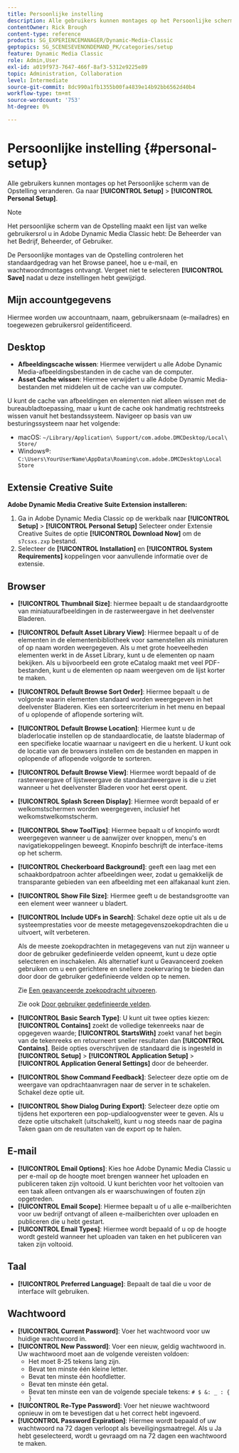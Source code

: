 ```yaml
---
title: Persoonlijke instelling
description: Alle gebruikers kunnen montages op het Persoonlijke scherm van de Opstelling van Adobe Dynamic Media Classic veranderen.
contentOwner: Rick Brough
content-type: reference
products: SG_EXPERIENCEMANAGER/Dynamic-Media-Classic
geptopics: SG_SCENESEVENONDEMAND_PK/categories/setup
feature: Dynamic Media Classic
role: Admin,User
exl-id: a019f973-7647-466f-8af3-5312e9225e89
topic: Administration, Collaboration
level: Intermediate
source-git-commit: 8dc990a1fb1355b00fa4839e14b92bb6562d40b4
workflow-type: tm+mt
source-wordcount: '753'
ht-degree: 0%

---
```


# Persoonlijke instelling {#personal-setup}

Alle gebruikers kunnen montages op het Persoonlijke scherm van de Opstelling veranderen. Ga naar **[!UICONTROL Setup]** > **[!UICONTROL Personal Setup]**.

>[!NOTE]
>
>Het persoonlijke scherm van de Opstelling maakt een lijst van welke gebruikersrol u in Adobe Dynamic Media Classic hebt: De Beheerder van het Bedrijf, Beheerder, of Gebruiker.

De Persoonlijke montages van de Opstelling controleren het standaardgedrag van het Browse paneel, hoe u e-mail, en wachtwoordmontages ontvangt. Vergeet niet te selecteren **[!UICONTROL Save]** nadat u deze instellingen hebt gewijzigd.

## Mijn accountgegevens

Hiermee worden uw accountnaam, naam, gebruikersnaam (e-mailadres) en toegewezen gebruikersrol geïdentificeerd.

## Desktop

* **Afbeeldingscache wissen**: Hiermee verwijdert u alle Adobe Dynamic Media-afbeeldingsbestanden in de cache van de computer.
* **Asset Cache wissen**: Hiermee verwijdert u alle Adobe Dynamic Media-bestanden met middelen uit de cache van uw computer.

U kunt de cache van afbeeldingen en elementen niet alleen wissen met de bureaubladtoepassing, maar u kunt de cache ook handmatig rechtstreeks wissen vanuit het bestandssysteem. Navigeer op basis van uw besturingssysteem naar het volgende:

* macOS: `~/Library/Application\ Support/com.adobe.DMCDesktop/Local\ Store/`
* Windows®: `C:\Users\YourUserName\AppData\Roaming\com.adobe.DMCDesktop\Local Store`

## Extensie Creative Suite

**Adobe Dynamic Media Creative Suite Extension installeren:**

1. Ga in Adobe Dynamic Media Classic op de werkbalk naar **[!UICONTROL Setup]** > **[!UICONTROL Personal Setup]** Selecteer onder Extensie Creative Suites de optie **[!UICONTROL Download Now]** om de `s7csxs.zxp` bestand.
1. Selecteer de **[!UICONTROL Installation]** en **[!UICONTROL System Requirements]** koppelingen voor aanvullende informatie over de extensie.

<!--    A readme file is included at the root of the unzipped file to provide you with additional information about the extension.

1. Depending on your installed operating system, do one of the following: -->

<!-- #### Windows

|If you are running|Do this|
|--- |--- |
|Adobe Illustrator 18 in Adobe Creative Cloud 2014|<ul><li>From the root of the unzipped folder, select CC-2014.</li><li>Depending on the bit version of Adobe Illustrator that you are using, select win32 or win64.</li><li>Select libraries > flame, and then copy `aflame.dll` to Adobe Illustrator's executable folder. For example, `C:\Program Files\Adobe\Adobe Illustrator CC 2014\Support Files\Contents\Windows`. </li></ul><br/>**Note**: This example path is for the 64-bit location; the 32-bit location may fall under Program Files (x86) instead. <br/><ul><li>Return to the same libraries folder, select flamingo, and then copy `aflamingo.dll` to the same Adobe Illustrator executable folder that you used in the previous step. </li><li>Return to the win32 or win64 folder that you selected in step 2, and then copy `AdobeS7FXGFileFormat.aip` to Adobe Illustrator's plug-ins folder. For example, `C:\Program Files\Adobe\Adobe Illustrator CC 2014\Plug-ins\Illustrator Formats`. </li></ul> <br/>**Note**: This example path is for the 64-bit location; the 32-bit location may fall under Program Files (x86) instead.|
|Adobe Illustrator 17 in Adobe Creative Cloud|<ul><li>From the root of the unzipped folder, select CC. </li><li>Depending on the bit version of Adobe Illustrator that you are using, select win32 or win64.</li><li> Copy `AdobeS7FXGFileFormat.aip` to Adobe Illustrator's plug-ins folder. For example, `C:\Program Files\Adobe\Adobe Illustrator CC (64 Bit)\Plug-ins\Illustrator Formats`.</li></ul><br/>**Note**: This example path is for the 64-bit location; the 32-bit location may fall under Program Files (x86) instead.|
|Adobe Illustrator 16 in Adobe Creative Suite 6|<ul><li>From the root of the unzipped folder, select 6.0. </li><li>Depending on the bit version of Adobe Illustrator that you are using, select win32 or win64. </li><li>Copy AdobeS7FXGFileFormat.aip to Adobe Illustrator's plug-ins folder. For example, `C:\Program Files\Adobe\Adobe Illustrator CS6 (64 Bit)\Plug-ins\Illustrator Formats`.</li></ul><br/>**Note**: This example path is for the 64-bit location; the 32-bit location may fall under Program Files (x86) instead.|

#### Mac

|If you are running|Do this|
|--- |--- |
|Adobe Illustrator 18 in Adobe Creative Cloud 2014|<ul><li>From the root of the unzipped folder, select CC-2014 > mac64.</li><li>Select libraries > flame, and then copy the `aflame.framework` folder to Adobe Illustrator package contents folder. For example, `/Applications/Adobe Illustrator CC 2014/ Illustrator.app/Contents/Frameworks/`. (To open Adobe Illustrator's package contents folder, right-select on the Adobe illustrator CC 2014 icon and select Show Package Contents from context menu).</li><li>Return to the same libraries folder, select `flamingo`, and then copy the `aflamingo.framework` folder to the same Adobe Illustrator package contents folder that you used in the previous step.</li><li>Return to the mac64 folder that you selected in step 1, and then copy the `AdobeS7FXGFileFormat.aip` folder to Adobe Illustrator's plug-in folder. For example, `/Applications/Adobe Illustrator CC 2014/Plug-ins/Illustrator Formats/`.</li></ul><br/>|
|Adobe Illustrator 17 in Adobe Creative Cloud|<ul><li>From the root of the unzipped folder, select CC > mac64</li><li>Copy the `AdobeS7FXGFileFormat.aip` folder to Adobe Illustrator's plug-in folder. For example, `/Applications/Adobe Illustrator CC/Plug-ins/Illustrator Formats/`.</li></ul><br/>|
|Adobe Illustrator 16 in Adobe Creative Suite 6|<ul><li>From the root of the unzipped folder, select 6.0 > mac64</li><li>Copy the `AdobeS7FXGFileFormat.aip` folder to Adobe Illustrator's plug-in folder. For example, `/Applications/Adobe Illustrator CS6/Plug-ins/Illustrator Formats/`.</li></ul>|

The plug-in is now available for you to use in Adobe Illustrator. -->

## Browser

* **[!UICONTROL Thumbnail Size]**: hiermee bepaalt u de standaardgrootte van miniatuurafbeeldingen in de rasterweergave in het deelvenster Bladeren.
* **[!UICONTROL Default Asset Library View]**: Hiermee bepaalt u of de elementen in de elementenbibliotheek voor samenstellen als miniaturen of op naam worden weergegeven. Als u met grote hoeveelheden elementen werkt in de Asset Library, kunt u de elementen op naam bekijken. Als u bijvoorbeeld een grote eCatalog maakt met veel PDF-bestanden, kunt u de elementen op naam weergeven om de lijst korter te maken.
* **[!UICONTROL Default Browse Sort Order]**: Hiermee bepaalt u de volgorde waarin elementen standaard worden weergegeven in het deelvenster Bladeren. Kies een sorteercriterium in het menu en bepaal of u oplopende of aflopende sortering wilt.
* **[!UICONTROL Default Browse Location]**: Hiermee kunt u de bladerlocatie instellen op de standaardlocatie, de laatste bladermap of een specifieke locatie waarnaar u navigeert en die u herkent. U kunt ook de locatie van de browsers instellen om de bestanden en mappen in oplopende of aflopende volgorde te sorteren.
* **[!UICONTROL Default Browse View]**: Hiermee wordt bepaald of de rasterweergave of lijstweergave de standaardweergave is die u ziet wanneer u het deelvenster Bladeren voor het eerst opent.
* **[!UICONTROL Splash Screen Display]**: Hiermee wordt bepaald of er welkomstschermen worden weergegeven, inclusief het welkomstwelkomstscherm.
* **[!UICONTROL Show ToolTips]**: Hiermee bepaalt u of knopinfo wordt weergegeven wanneer u de aanwijzer over knoppen, menu&#39;s en navigatiekoppelingen beweegt. Knopinfo beschrijft de interface-items op het scherm.
* **[!UICONTROL Checkerboard Background]**: geeft een laag met een schaakbordpatroon achter afbeeldingen weer, zodat u gemakkelijk de transparante gebieden van een afbeelding met een alfakanaal kunt zien.
* **[!UICONTROL Show File Size]**: Hiermee geeft u de bestandsgrootte van een element weer wanneer u bladert.
* **[!UICONTROL Include UDFs in Search]**: Schakel deze optie uit als u de systeemprestaties voor de meeste metagegevenszoekopdrachten die u uitvoert, wilt verbeteren.

  Als de meeste zoekopdrachten in metagegevens van nut zijn wanneer u door de gebruiker gedefinieerde velden opneemt, kunt u deze optie selecteren en inschakelen. Als alternatief kunt u Geavanceerd zoeken gebruiken om u een gerichtere en snellere zoekervaring te bieden dan door door de gebruiker gedefinieerde velden op te nemen.

  Zie [Een geavanceerde zoekopdracht uitvoeren](searching-assets.md#conducting_an_advanced_search).

  Zie ook [Door gebruiker gedefinieerde velden](application-setup.md#user_defined_fields).

* **[!UICONTROL Basic Search Type]**: U kunt uit twee opties kiezen: **[!UICONTROL Contains]** zoekt de volledige tekenreeks naar de opgegeven waarde; **[!UICONTROL StartsWith]** zoekt vanaf het begin van de tekenreeks en retourneert sneller resultaten dan **[!UICONTROL Contains]**. Beide opties overschrijven de standaard die is ingesteld in **[!UICONTROL Setup]** > **[!UICONTROL Application Setup]** > **[!UICONTROL Application General Settings]** door de beheerder.
* **[!UICONTROL Show Command Feedback]**: Selecteer deze optie om de weergave van opdrachtaanvragen naar de server in te schakelen. Schakel deze optie uit.
* **[!UICONTROL Show Dialog During Export]**: Selecteer deze optie om tijdens het exporteren een pop-updialoogvenster weer te geven. Als u deze optie uitschakelt (uitschakelt), kunt u nog steeds naar de pagina Taken gaan om de resultaten van de export op te halen.

## E-mail

* **[!UICONTROL Email Options]**: Kies hoe Adobe Dynamic Media Classic u per e-mail op de hoogte moet brengen wanneer het uploaden en publiceren taken zijn voltooid. U kunt berichten voor het voltooien van een taak alleen ontvangen als er waarschuwingen of fouten zijn opgetreden.
* **[!UICONTROL Email Scope]**: Hiermee bepaalt u of u alle e-mailberichten voor uw bedrijf ontvangt of alleen e-mailberichten over uploaden en publiceren die u hebt gestart.
* **[!UICONTROL Email Types]**: Hiermee wordt bepaald of u op de hoogte wordt gesteld wanneer het uploaden van taken en het publiceren van taken zijn voltooid.

## Taal

* **[!UICONTROL Preferred Language]**: Bepaalt de taal die u voor de interface wilt gebruiken.

## Wachtwoord

* **[!UICONTROL Current Password]**: Voer het wachtwoord voor uw huidige wachtwoord in.
* **[!UICONTROL New Password]**: Voer een nieuw, geldig wachtwoord in. Uw wachtwoord moet aan de volgende vereisten voldoen:
   * Het moet 8-25 tekens lang zijn.
   * Bevat ten minste één kleine letter.
   * Bevat ten minste één hoofdletter.
   * Bevat ten minste één getal.
   * Bevat ten minste een van de volgende speciale tekens: `# $ &: _ : { }`
* **[!UICONTROL Re-Type Password]**: Voer het nieuwe wachtwoord opnieuw in om te bevestigen dat u het correct hebt ingevoerd.
* **[!UICONTROL Password Expiration]**: Hiermee wordt bepaald of uw wachtwoord na 72 dagen verloopt als beveiligingsmaatregel. Als u Ja hebt geselecteerd, wordt u gevraagd om na 72 dagen een wachtwoord te maken.
